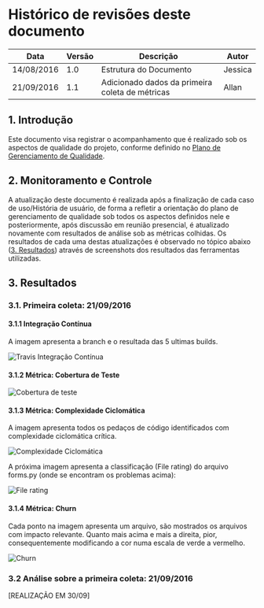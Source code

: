 # Histórico de revisões deste documento

|Data|Versão|Descrição|Autor|
|----|------|---------|-------|
| 14/08/2016| 1.0 |Estrutura do Documento |Jessica |
| 21/09/2016| 1.1 |Adicionado dados da primeira coleta de métricas |Allan   |

## 1. Introdução
Este documento visa registrar o acompanhamento que é realizado sob os aspectos de qualidade do projeto, conforme definido no [Plano de Gerenciamento de Qualidade](https://github.com/fga-gpp-mds/2016.2-SAS_FGA/wiki/Gerenciamento-de-Qualidade).

## 2. Monitoramento e Controle
A atualização deste documento é realizada após a finalização de cada caso de uso/História de usuário, de forma a refletir a orientação do plano de gerenciamento de qualidade sob todos os aspectos definidos nele e posteriormente, após discussão em reunião presencial, é atualizado novamente com resultados de análise sob as métricas colhidas. Os resultados de cada uma destas atualizações é observado no tópico abaixo ([3. Resultados](#3-resultados)) através de screenshots dos resultados das ferramentas utilizadas.

## 3. Resultados
### 3.1. Primeira coleta: 21/09/2016
#### 3.1.1 Integração Contínua

A imagem apresenta a branch e o resultada das 5 ultimas builds.

![Travis Integração Contínua](https://raw.githubusercontent.com/wiki/fga-gpp-mds/2016.2-Time05-SalasFGA/metrics/1st/travis.png) 

#### 3.1.2 Métrica: Cobertura de Teste

![Cobertura de teste](https://raw.githubusercontent.com/wiki/fga-gpp-mds/2016.2-Time05-SalasFGA/metrics/1st/coverage.png) 

#### 3.1.3 Métrica: Complexidade Ciclomática

A imagem apresenta todos os pedaços de código identificados com complexidade ciclomática crítica.

![Complexidade Ciclomática](https://raw.githubusercontent.com/wiki/fga-gpp-mds/2016.2-Time05-SalasFGA/metrics/1st/cyclomatic_complexity.png) 

A próxima imagem apresenta a classificação (File rating) do arquivo forms.py (onde se encontram os problemas acima):

![File rating](https://raw.githubusercontent.com/wiki/fga-gpp-mds/2016.2-Time05-SalasFGA/metrics/1st/grade-file-forms.png) 

#### 3.1.4 Métrica: Churn

Cada ponto na imagem apresenta um arquivo, são mostrados os arquivos com impacto relevante. Quanto mais acima e mais a direita, pior, consequentemente modificando a cor numa escala de verde a vermelho.

![Churn](https://raw.githubusercontent.com/wiki/fga-gpp-mds/2016.2-Time05-SalasFGA/metrics/1st/churn.png) 
### 3.2 Análise sobre a primeira coleta: 21/09/2016
[REALIZAÇÃO EM 30/09]